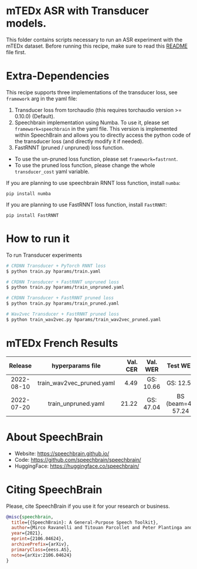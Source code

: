 # mTEDx ASR with Transducer models.
This folder contains scripts necessary to run an ASR experiment with the mTEDx
dataset. Before running this recipe, make sure to read this 
[README](../../README.md) file first.

# Extra-Dependencies
This recipe supports three implementations of the transducer loss, see
`framework` arg in the yaml file:
1. Transducer loss from torchaudio (this requires torchaudio version >= 0.10.0)
(Default).
2. Speechbrain implementation using Numba. To use it, please set
`framework=speechbrain` in the yaml file. This version is implemented within
SpeechBrain and  allows you to directly access the python code of the
transducer loss (and directly modify it if needed).
3. FastRNNT (pruned / unpruned) loss function.
  - To use the un-pruned loss function, please set `framework=fastrnnt`.
  - To use the pruned loss function, please change the whole `transducer_cost`
  yaml variable.

If you are planning to use speechbrain RNNT loss function, install `numba`:
```
pip install numba
```

If you are planning to use FastRNNT loss function, install `FastRNNT`:
```
pip install FastRNNT
```

# How to run it

To run Transducer experiments
```bash
# CRDNN Transducer + PyTorch RNNT loss
$ python train.py hparams/train.yaml

# CRDNN Transducer + FastRNNT unpruned loss
$ python train.py hparams/train_unpruned.yaml

# CRDNN Transducer + FastRNNT pruned loss
$ python train.py hparams/train_pruned.yaml

# Wav2vec Transducer + FastRNNT pruned loss
$ python train_wav2vec.py hparams/train_wav2vec_pruned.yaml
```

# mTEDx French Results

| Release | hyperparams file | Val. CER | Val. WER | Test WER | Model link | GPUs |
|:-------------:|:---------------------------:| ------:| :-----------:| :------------------:| --------:| :-----------:|
| 2022-08-10 | train_wav2vec_pruned.yaml |  4.49 | GS: 10.66 | GS: 12.59 | Not Available | 4xV100 32GB |
| 2022-07-20 | train_unpruned.yaml | 21.22 | GS: 47.04 | BS (beam=4): 57.24 | Not Available | 4xV100 32GB |


# **About SpeechBrain**
- Website: https://speechbrain.github.io/
- Code: https://github.com/speechbrain/speechbrain/
- HuggingFace: https://huggingface.co/speechbrain/


# **Citing SpeechBrain**
Please, cite SpeechBrain if you use it for your research or business.

```bibtex
@misc{speechbrain,
  title={{SpeechBrain}: A General-Purpose Speech Toolkit},
  author={Mirco Ravanelli and Titouan Parcollet and Peter Plantinga and Aku Rouhe and Samuele Cornell and Loren Lugosch and Cem Subakan and Nauman Dawalatabad and Abdelwahab Heba and Jianyuan Zhong and Ju-Chieh Chou and Sung-Lin Yeh and Szu-Wei Fu and Chien-Feng Liao and Elena Rastorgueva and François Grondin and William Aris and Hwidong Na and Yan Gao and Renato De Mori and Yoshua Bengio},
  year={2021},
  eprint={2106.04624},
  archivePrefix={arXiv},
  primaryClass={eess.AS},
  note={arXiv:2106.04624}
}
```
